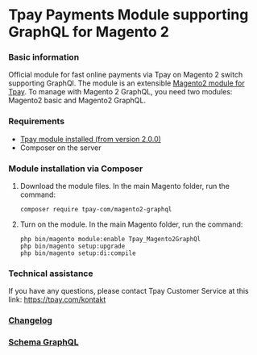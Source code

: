 # Tpay Payments Module supporting GraphQL for Magento 2

### Basic information

Official module for fast online payments via Tpay on Magento 2 switch supporting GraphQl.
The module is an extensible [Magento2 module for Tpay](https://github.com/tpay-com/tpay-magento2-basic). To manage with Magento 2 GraphQL, you
need two modules: Magento2 basic and Magento2 GraphQL.

### Requirements

- [Tpay module installed (from version 2.0.0)](https://github.com/tpay-com/tpay-magento2-basic)
- Composer on the server

### Module installation via Composer

1. Download the module files. In the main Magento folder, run the command:

   ```
   composer require tpay-com/magento2-graphql
   ```

2. Turn on the module. In the main Magento folder, run the command:

   ```
   php bin/magento module:enable Tpay_Magento2GraphQl
   php bin/magento setup:upgrade
   php bin/magento setup:di:compile
   ```

### Technical assistance

If you have any questions, please contact Tpay Customer Service at this link: https://tpay.com/kontakt

### [Changelog](https://github.com/tpay-com/tpay-magento2-graphql/releases)

### [Schema GraphQL](https://github.com/tpay-com/tpay-magento2-graphql/blob/master/etc/schema.graphqls)
